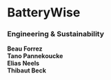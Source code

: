 # BatteryWise

### Engineering & Sustainability  

**Beau Forrez**  
**Tano Pannekoucke**  
**Elias Neels**  
**Thibaut Beck**  
